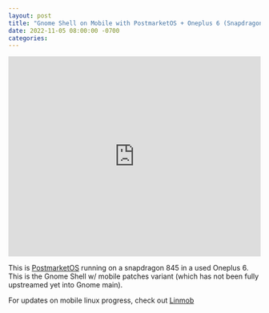 ```yaml
---
layout: post
title: "Gnome Shell on Mobile with PostmarketOS + Oneplus 6 (Snapdragon 845) Mainline Smartphone Linux"
date: 2022-11-05 08:00:00 -0700
categories:
---
```


<iframe style="width: 100%; min-height: 400px;" src="https://www.youtube.com/embed/wOmRMg546UY" title="YouTube video player" frameborder="0" allow="accelerometer; autoplay; clipboard-write; encrypted-media; gyroscope; picture-in-picture" allowfullscreen></iframe>

This is [PostmarketOS](https://postmarketos.org) running on a snapdragon 845 in a used Oneplus 6. This is the Gnome Shell w/ mobile patches variant (which has not been fully upstreamed yet into Gnome main).

For updates on mobile linux progress, check out [Linmob](https://linmob.net)
